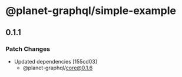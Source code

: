 # @planet-graphql/simple-example

## 0.1.1

### Patch Changes

- Updated dependencies [155cd03]
  - @planet-graphql/core@0.1.6
